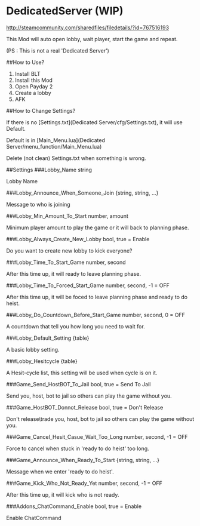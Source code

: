 # DedicatedServer (WIP)

http://steamcommunity.com/sharedfiles/filedetails/?id=767516193

This Mod will auto open lobby, wait player, start the game and repeat.

(PS : This is not a real 'Dedicated Server')

##How to Use?
1. Install BLT
2. Install this Mod
3. Open Payday 2
4. Create a lobby
5. AFK

##How to Change Settings?

If there is no [Settings.txt](Dedicated Server/cfg/Settings.txt), it will use Default.

Default is in [Main_Menu.lua](Dedicated Server/menu_function/Main_Menu.lua)

Delete (not clean) Settings.txt when something is wrong.

##Settings
###Lobby_Name
string

Lobby Name

###Lobby_Announce_When_Someone_Join
{string, string, ...}

Message to who is joining

###Lobby_Min_Amount_To_Start
number, amount

Minimum player amount to play the game or it will back to planning phase.

###Lobby_Always_Create_New_Lobby
bool, true = Enable

Do you want to create new lobby to kick everyone?

###Lobby_Time_To_Start_Game
number, second

After this time up, it will ready to leave planning phase.

###Lobby_Time_To_Forced_Start_Game
number, second, -1 = OFF

After this time up, it will be foced to leave planning phase and ready to do heist.

###Lobby_Do_Countdown_Before_Start_Game
number, second, 0 = OFF

A countdown that tell you how long you need to wait for.

###Lobby_Default_Setting
{table}

A basic lobby setting.

###Lobby_Hesitcycle
{table}

A Hesit-cycle list, this setting will be used when cycle is on it.

###Game_Send_HostBOT_To_Jail
bool, true = Send To Jail

Send you, host, bot to jail so others can play the game without you.

###Game_HostBOT_Donnot_Release
bool, true = Don't Release

Don't release\trade you, host, bot to jail so others can play the game without you.

###Game_Cancel_Hesit_Casue_Wait_Too_Long
number, second, -1 = OFF

Force to cancel when stuck in 'ready to do heist' too long.

###Game_Announce_When_Ready_To_Start
{string, string, ...}

Message when we enter 'ready to do heist'.

###Game_Kick_Who_Not_Ready_Yet
number, second, -1 = OFF

After this time up, it will kick who is not ready.

###Addons_ChatCommand_Enable
bool, true = Enable

Enable ChatCommand
